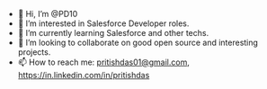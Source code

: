 - 👋 Hi, I’m @PD10
- 👀 I’m interested in Salesforce Developer roles.
- 🌱 I’m currently learning Salesforce and other techs.
- 💞️ I’m looking to collaborate on good open source and interesting projects.
- 📫 How to reach me: pritishdas01@gmail.com, https://in.linkedin.com/in/pritishdas 

<!---
PD10/PD10 is a ✨ special ✨ repository because its `README.md` (this file) appears on your GitHub profile.
You can click the Preview link to take a look at your changes.
--->
